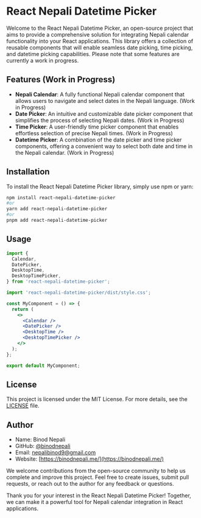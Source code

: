 # React Nepali Datetime Picker

Welcome to the React Nepali Datetime Picker, an open-source project that aims to provide a comprehensive solution for integrating Nepali calendar functionality into your React applications. This library offers a collection of reusable components that will enable seamless date picking, time picking, and datetime picking capabilities. Please note that some features are currently a work in progress.

## Features (Work in Progress)

* **Nepali Calendar**: A fully functional Nepali calendar component that allows users to navigate and select dates in the Nepali language. (Work in Progress)
* **Date Picker**: An intuitive and customizable date picker component that simplifies the process of selecting Nepali dates. (Work in Progress)
* **Time Picker**: A user-friendly time picker component that enables effortless selection of precise Nepali times. (Work in Progress)
* **Datetime Picker**: A combination of the date picker and time picker components, offering a convenient way to select both date and time in the Nepali calendar. (Work in Progress)

## Installation

To install the React Nepali Datetime Picker library, simply use npm or yarn:

```bash
npm install react-nepali-datetime-picker
#or
yarn add react-nepali-datetime-picker
#or
pnpm add react-nepali-datetime-picker
```

## Usage

```jsx
import {
  Calendar,
  DatePicker,
  DesktopTime,
  DesktopTimePicker,
} from 'react-nepali-datetime-picker';

import 'react-nepali-datetime-picker/dist/style.css';

const MyComponent = () => {
  return (
    <>
      <Calendar />
      <DatePicker />
      <DesktopTime />
      <DesktopTimePicker />
    </>
  );
};

export default MyComponent;
```

## License

This project is licensed under the MIT License. For more details, see the [LICENSE](./LICENSE) file.

## Author

* Name: Binod Nepali
* GitHub: [@binodnepali](https://github.com/binodnepali)
* Email: nepalibinod9@gmail.com
* Website: [https://binodnepali.me/](https://binodnepali.me/)

We welcome contributions from the open-source community to help us complete and improve this project. Feel free to create issues, submit pull requests, or reach out to the author for any feedback or questions.

Thank you for your interest in the React Nepali Datetime Picker! Together, we can make it a powerful tool for Nepali calendar integration in React applications.
